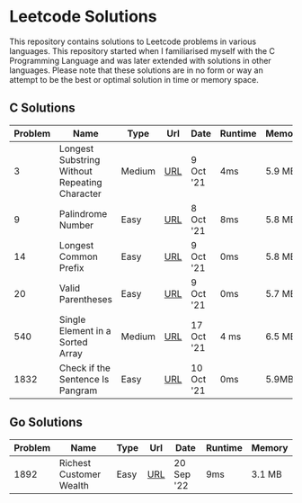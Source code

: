 # Leetcode Solutions
This repository contains solutions to Leetcode problems in various languages. This repository started when I familiarised myself with the C Programming Language and was later extended with solutions in other languages. 
Please note that these solutions are in no form or way an attempt to be the best or optimal solution in time or memory space.


## C Solutions

| Problem | Name                                          | Type   | Url                                                                                  | Date       | Runtime | Memory |
| ------- | --------------------------------------------- | ------ | ------------------------------------------------------------------------------------ | ---------- | ------- | ------ |
| 3       | Longest Substring Without Repeating Character | Medium | [URL](https://leetcode.com/problems/longest-substring-without-repeating-characters/) | 9 Oct '21  | 4ms     | 5.9 MB |
| 9       | Palindrome Number                             | Easy   | [URL](https://leetcode.com/problems/valid-parentheses/)                              | 8 Oct '21  | 8ms     | 5.8 MB |
| 14      | Longest Common Prefix                         | Easy   | [URL](https://leetcode.com/problems/longest-common-prefix)                           | 9 Oct '21  | 0ms     | 5.8 MB |
| 20      | Valid Parentheses                             | Easy   | [URL](https://leetcode.com/problems/palindrome-number/)                              | 9 Oct '21  | 0ms     | 5.7 MB |
| 540     | Single Element in a Sorted Array              | Medium | [URL](https://leetcode.com/problems/single-element-in-a-sorted-array/)               | 17 Oct '21 | 4 ms    | 6.5 MB |
| 1832    | Check if the Sentence Is Pangram              | Easy   | [URL](https://leetcode.com/problems/check-if-the-sentence-is-pangram/)               | 10 Oct '21 | 0ms     | 5.9MB  |


## Go Solutions

| Problem | Name                                          | Type   | Url                                                                                  | Date       | Runtime | Memory |
| ------- | --------------------------------------------- | ------ | ------------------------------------------------------------------------------------ | ---------- | ------- | ------ |
| 1892    | Richest Customer Wealth | Easy | [URL](https://leetcode.com/problems/richest-customer-wealth/) | 20 Sep '22  | 9ms     | 3.1 MB |